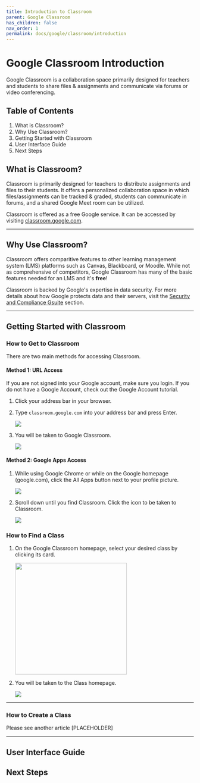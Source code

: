 ```yaml
---
title: Introduction to Classroom
parent: Google Classroom
has_children: false
nav_order: 1
permalink: docs/google/classroom/introduction
---
```


# Google Classroom Introduction

Google Classroom is a collaboration space primarily designed for teachers and students to share files & assignments and communicate via forums or video conferencing.

## Table of Contents
1. What is Classroom?
2. Why Use Classroom?
3. Getting Started with Classroom
4. User Interface Guide
5. Next Steps

## What is Classroom?

Classroom is primarily designed for teachers to distribute assignments and files to their students. It offers a personalized collaboration space in which files/assignments can be tracked & graded, students can communicate in forums, and a shared Google Meet room can be utilized.

Classroom is offered as a free Google service. It can be accessed by visiting <a href="https://classroom.google.com">classroom.google.com</a>.

<hr class="divider" />

## Why Use Classroom?

Classroom offers comparitive features to other learning management system (LMS) platforms such as Canvas, Blackboard, or Moodle. While not as comprehensive of competitors, Google Classroom has many of the basic features needed for an LMS and it's <b>free</b>!

Classroom is backed by Google's expertise in data security. For more details about how Google protects data and their servers, visit the <a href="/docs/securitycompliance/gsuite.html">Security and Compliance Gsuite</a> section.

<hr class="divider" />

## Getting Started with Classroom

### How to Get to Classroom

There are two main methods for accessing Classroom.

#### Method 1: URL Access

If you are not signed into your Google account, make sure you login. If you do not have a Google Account, check out the Google Account tutorial.

1. Click your address bar in your browser.
2. Type <code>classroom.google.com</code> into your address bar and press Enter.

     <a class="image" href="/assets/google/classroom/classroomURL.png"><img src="/assets/google/classroom/classroomURL.png" /></a>

3. You will be taken to Google Classroom.

     <a class="image" href="/assets/google/classroom/classroomLanding.png"><img src="/assets/google/classroom/classroomLanding.png" /></a>

#### Method 2: Google Apps Access

1. While using Google Chrome or while on the Google homepage (google.com), click the All Apps button next to your profile picture.

     <a class="image" href="/assets/google/classroom/classoomInApps.png"><img src="/assets/google/classroom/classoomInApps.png" /></a>

2. Scroll down until you find Classroom. Click the icon to be taken to Classroom.

     <a class="image" href="/assets/google/classroom/classroomLanding.png"><img src="/assets/google/classroom/classroomLanding.png" /></a>

### How to Find a Class

1. On the Google Classroom homepage, select your desired class by clicking its card.

     <a class="image" href="/assets/google/classroom/classCardClick.png"><img width="300px" src="/assets/google/classroom/classCardClick.png" /></a>

2. You will be taken to the Class homepage.

     <a class="image" href="/assets/google/classroom/classpage.png"><img src="/assets/google/classroom/classpage.png" /></a>

<hr class="divider" />

### How to Create a Class

Please see another article [PLACEHOLDER]

<hr class="divider" />

## User Interface Guide

## Next Steps
